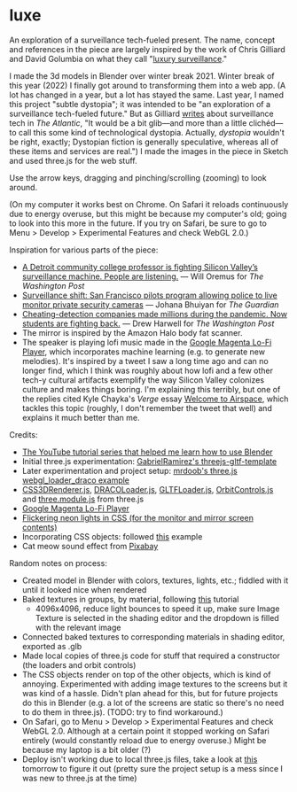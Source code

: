 # luxe
An exploration of a surveillance tech-fueled present. The name, concept and references in the piece are largely inspired by the work of Chris Gilliard and David Golumbia on what they call "[luxury surveillance](https://reallifemag.com/luxury-surveillance/)."

I made the 3d models in Blender over winter break 2021. Winter break of this year (2022) I finally got around to transforming them into a web app. (A lot has changed in a year, but a lot has stayed the same. Last year, I named this project "subtle dystopia"; it was intended to be "an exploration of a surveillance tech-fueled future." But as Gilliard [writes](https://www.theatlantic.com/technology/archive/2022/10/amazon-tracking-devices-surveillance-state/671772/) about surveillance tech in *The Atlantic*, "It would be a bit glib—and more than a little clichéd—to call this some kind of technological dystopia. Actually, *dystopia* wouldn't be right, exactly; Dystopian fiction is generally speculative, whereas all of these items and services are real.") I made the images in the piece in Sketch and used three.js for the web stuff.

Use the arrow keys, dragging and pinching/scrolling (zooming) to look around.

(On my computer it works best on Chrome. On Safari it reloads continuously due to energy overuse, but this might be because my computer's old; going to look into this more in the future. If you try on Safari, be sure to go to Menu > Develop > Experimental Features and check WebGL 2.0.)

Inspiration for various parts of the piece:
- [A Detroit community college professor is fighting Silicon Valley’s surveillance machine. People are listening.](https://www.washingtonpost.com/technology/2021/09/16/chris-gilliard-sees-digital-redlining-in-surveillance-tech/) — Will Oremus for *The Washington Post*
- [Surveillance shift: San Francisco pilots program allowing police to live monitor private security cameras](https://www.theguardian.com/us-news/2022/oct/04/san-francisco-police-video-surveillance) — Johana Bhuiyan for *The Guardian*
- [Cheating-detection companies made millions during the pandemic. Now students are fighting back.](https://www.washingtonpost.com/technology/2020/11/12/test-monitoring-student-revolt/) — Drew Harwell for *The Washington Post*
- The mirror is inspired by the Amazon Halo body fat scanner.
- The speaker is playing lofi music made in the [Google Magenta Lo-Fi Player](https://magenta.tensorflow.org/lofi-player), which incorporates machine learning (e.g. to generate new melodies). It's inspired by a tweet I saw a long time ago and can no longer find, which I think was roughly about how lofi and a few other tech-y cultural artifacts exemplify the way Silicon Valley colonizes culture and makes things boring. I'm explaining this terribly, but one of the replies cited Kyle Chayka's *Verge* essay [Welcome to Airspace](https://www.theverge.com/2016/8/3/12325104/airbnb-aesthetic-global-minimalism-startup-gentrification), which tackles this topic (roughly, I don't remember the tweet that well) and explains it much better than me.

Credits:
- [The YouTube tutorial series that helped me learn how to use Blender](https://www.youtube.com/watch?v=nIoXOplUvAw)
- Initial three.js experimentation: [GabrielRamirez's threejs-gltf-template](https://github.com/GabrielRamirez/threejs-gltf-template)
- Later experimentation and project setup: [mrdoob's three.js webgl_loader_draco example](https://github.com/mrdoob/three.js/blob/master/examples/webgl_loader_draco.html)
- [CSS3DRenderer.js](https://github.com/mrdoob/three.js/blob/master/examples/jsm/renderers/CSS3DRenderer.js), [DRACOLoader.js](https://github.com/mrdoob/three.js/blob/master/examples/jsm/loaders/DRACOLoader.js), [GLTFLoader.js](https://github.com/mrdoob/three.js/blob/master/examples/jsm/loaders/GLTFLoader.js), [OrbitControls.js](https://github.com/mrdoob/three.js/blob/master/examples/jsm/controls/OrbitControls.js) and [three.module.js](https://github.com/mrdoob/three.js/blob/dev/build/three.module.js) from three.js
- [Google Magenta Lo-Fi Player](https://magenta.github.io/lofi-player/)
- [Flickering neon lights in CSS (for the monitor and mirror screen contents)](https://codepen.io/GeorgePark/pen/MrjbEr)
- Incorporating CSS objects: followed [this](https://github.com/mrdoob/three.js/blob/master/examples/css3d_periodictable.html) example
- Cat meow sound effect from <a href="https://pixabay.com/sound-effects/?utm_source=link-attribution&amp;utm_medium=referral&amp;utm_campaign=music&amp;utm_content=5928">Pixabay</a>

Random notes on process:
- Created model in Blender with colors, textures, lights, etc.; fiddled with it until it looked nice when rendered
- Baked textures in groups, by material, following [this](https://www.youtube.com/watch?v=eYvgFWEiNp8) tutorial
    - 4096x4096, reduce light bounces to speed it up, make sure Image Texture is selected in the shading editor and the dropdown is filled with the relevant image
- Connected baked textures to corresponding materials in shading editor, exported as .glb
- Made local copies of three.js code for stuff that required a constructor (the loaders and orbit controls)
- The CSS objects render on top of the other objects, which is kind of annoying. Experimented with adding image textures to the screens but it was kind of a hassle. Didn't plan ahead for this, but for future projects do this in Blender (e.g. a lot of the screens are static so there's no need to do them in three.js). (TODO: try to find workaround.)
- On Safari, go to Menu > Develop > Experimental Features and check WebGL 2.0. Although at a certain point it stopped working on Safari entirely (would constantly reload due to energy overuse.) Might be because my laptop is a bit older (?)
- Deploy isn't working due to local three.js files, take a look at [this](https://threejs.org/docs/#manual/en/introduction/Installation) tomorrow to figure it out (pretty sure the project setup is a mess since I was new to three.js at the time)